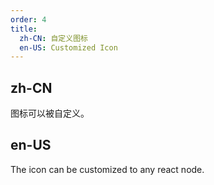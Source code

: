 ```yaml
---
order: 4
title:
  zh-CN: 自定义图标
  en-US: Customized Icon
---
```


## zh-CN

图标可以被自定义。

## en-US

The icon can be customized to any react node.
